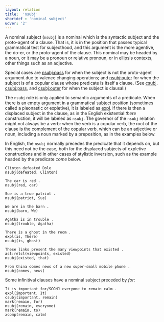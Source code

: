 ```yaml
---
layout: relation
title:  'nsubj'
shortdef : 'nominal subject'
udver: '2'
---
```


A nominal subject (`nsubj`) is a nominal which is the syntactic subject and the proto-agent of a clause.
That is, it is in the position that passes typical grammatical test for subjecthood, and this argument is the more agentive,
the do-er, or the proto-agent of the clause.
This nominal may be headed by a noun, or it may be a pronoun or relative pronoun, or in ellipsis contexts, other things such as an adjective.

Special cases are [nsubj:pass]() for when the subject is not the proto-agent argument due to valence changing operations; 
and [nsubj:outer]() for when the subject is of a copular clause whose predicate is itself a clause.
(See [csubj](), [csubj:pass](), and [csubj:outer]() for when the subject is clausal.)

The `nsubj` role is only applied to semantic arguments of a predicate.
When there is an empty argument in a grammatical subject position (sometimes called a pleonastic or expletive),
it is labeled as [expl](). If there is then a displaced subject
in the clause, as in the English existential _there_ construction, it will be labeled as `nsubj`.
The governor of the `nsubj` relation might not always be a verb: when
the verb is a copular verb, the root of the clause is the complement
of the copular verb, which can be an adjective or noun, including a noun marked by a preposition,
as in the examples below.

In English, the `nsubj` normally precedes the predicate that it depends on, but this need not be the case,
both for the displaced subjects of expletive constructions and in other cases of stylistic inversion, such
as the example headed by the predicate _come_ below.

~~~ sdparse
Clinton defeated Dole
nsubj(defeated, Clinton)
~~~

~~~ sdparse
The car is red .
nsubj(red, car)
~~~

~~~ sdparse
Sue is a true patriot .
nsubj(patriot, Sue)
~~~

~~~ sdparse
We are in the barn .
nsubj(barn, We)
~~~

~~~ sdparse
Agatha is in trouble .
nsubj(trouble, Agatha)
~~~

~~~ sdparse
There is a ghost in the room .
expl(is, There)
nsubj(is, ghost)
~~~

~~~sdparse
These links present the many viewpoints that existed .
acl:relcl(viewpoints, existed)
nsubj(existed, that)
~~~

~~~sdparse
From China comes news of a new super-small mobile phone .
nsubj(comes, news)
~~~

Some infinitival clauses have a nominal subject preceded by *for*:

~~~ sdparse
It is important for/SCONJ everyone to remain calm .
expl(important, It)
csubj(important, remain)
mark(remain, for)
nsubj(remain, everyone)
mark(remain, to)
xcomp(remain, calm)
~~~
<!-- Interlanguage links updated St lis 3 20:59:00 CET 2021 -->
